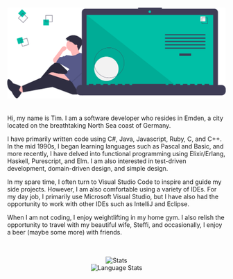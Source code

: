 
![title image](https://raw.githubusercontent.com/timdeputter/timdeputter/master/undraw_code_thinking_1jeh.svg)
<br/>
<br/>
<br/>
Hi, my name is Tim. I am a software developer who resides in Emden, a city located on the breathtaking North Sea coast of Germany.

I have primarily written code using C#, Java, Javascript, Ruby, C, and C++. In the mid 1990s, I began learning languages such as Pascal and Basic, and more recently, I have delved into functional programming using Elixir/Erlang, Haskell, Purescript, and Elm. I am also interested in test-driven development, domain-driven design, and simple design.

In my spare time, I often turn to Visual Studio Code to inspire and guide my side projects. However, I am also comfortable using a variety of IDEs. For my day job, I primarily use Microsoft Visual Studio, but I have also had the opportunity to work with other IDEs such as IntelliJ and Eclipse.

When I am not coding, I enjoy weightlifting in my home gym. I also relish the opportunity to travel with my beautiful wife, Steffi, and occasionally, I enjoy a beer (maybe some more) with friends.
<br/>
<br/>
<br/>
<p align="center">
  <img alt="Stats" src="https://github-readme-stats.vercel.app/api?username=timdeputter&show_icons=true&title_color=00bfa6&icon_color=79ff97&text_color=efefef&bg_color=3f3d56" />
  <br/>
  <img alt="Language Stats" src="https://github-readme-stats.vercel.app/api/top-langs/?username=timdeputter&layout=compact" />
</p>
